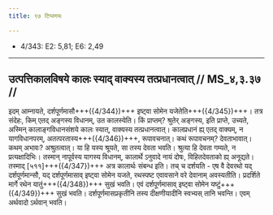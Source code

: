 ```yaml
---
title: ९७ टिप्पणयः

---
```

- 4/343: E2: 5,81; E6: 2,49

____________________________________________


## उत्पत्तिकालविषये कालः स्याद् वाक्यस्य तत्प्रधानत्वात् // MS_४,३.३७ //

इदम् आम्नायते, दर्शपूर्णमासौ+++({4/344})+++ इष्ट्वा सोमेन यजेतेति+++({4/345})+++। तत्र संदेहः, किम् एतद् अङ्गस्य विधानम्, उत कालस्येति। किं प्राप्तम्? श्रुतेर् अङ्गस्य, इति प्राप्ते, उच्यते, अस्मिन् कालाङ्गविधानसंशये कालः स्यात्, वाक्यस्य तत्प्रधानत्वात्। कालप्रधानं ह्य् एतद् वाक्यम्, न यागविधानपरम्, अतत्परतास्य+++({4/346})+++, रूपावचनात्। कथं रूपावचनम्? देवताभावात्। कथम् अभावः? अश्रुतत्वात्। या हि यस्य श्रूयते, सा तस्य देवता भवति। श्रुत्या हि देवता गम्यते, न प्रत्यक्षादिभिः। तस्मान् नापूर्वस्य यागस्य विधानम्, कालार्थे ऽनुवादे नायं दोषः, विहितदेवताको ह्य् अनूद्यते। तस्माद् [५११]+++({4/347})+++ अत्र कालार्थः संबन्ध इति। तच् च दर्शयति - एष वै देवरथो यद् दर्शपूर्णमान्सौ, यद् दर्शपूर्णमासाव् इष्ट्वा सोमेन यजते, रथस्पष्ट एवावसाने वरे देवानाम् अवस्यतीति। प्रदर्शिते मार्गे रथेन यातुं+++({4/348})+++ सुखं भवति। एवं दर्शपूर्णमासाव् इष्ट्वा सोमेन यष्टुं+++({4/349})+++ सुखं भवति। दर्शपूर्णमासप्रकृतीनि तस्य दीक्षणीयादीनि स्वभ्यस् तानि भवन्ति। एवम् अर्थवादो ऽर्थवान् भवति।
